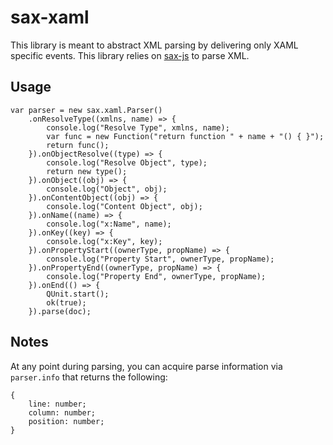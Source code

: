 # sax-xaml

This library is meant to abstract XML parsing by delivering only XAML specific events.
This library relies on [sax-js](https://github.com/isaacs/sax-js) to parse XML.

## Usage

```
var parser = new sax.xaml.Parser()
    .onResolveType((xmlns, name) => {
        console.log("Resolve Type", xmlns, name);
        var func = new Function("return function " + name + "() { }");
        return func();
    }).onObjectResolve((type) => {
        console.log("Resolve Object", type);
        return new type();
    }).onObject((obj) => {
        console.log("Object", obj);
    }).onContentObject((obj) => {
        console.log("Content Object", obj);
    }).onName((name) => {
        console.log("x:Name", name);
    }).onKey((key) => {
        console.log("x:Key", key);
    }).onPropertyStart((ownerType, propName) => {
        console.log("Property Start", ownerType, propName);
    }).onPropertyEnd((ownerType, propName) => {
        console.log("Property End", ownerType, propName);
    }).onEnd(() => {
        QUnit.start();
        ok(true);
    }).parse(doc);
```

## Notes

At any point during parsing, you can acquire parse information via `parser.info` that returns the following:
```
{
    line: number;
    column: number;
    position: number;
}
```
